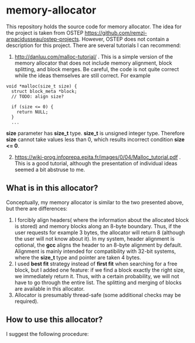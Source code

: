 # memory-allocator
This repository holds the source code for memory allocator. The idea for the project is taken from OSTEP https://github.com/remzi-arpacidusseau/ostep-projects. However, OSTEP does not contain a description for this project. There are several tutorials I can recommend:

1) http://danluu.com/malloc-tutorial/ . This is a simple version of the memory allocator that does not include memory alignment, block splitting, and block merges. Be careful, the code is not quite correct while the ideas themselves are still correct. For example
```
void *malloc(size_t size) {
  struct block_meta *block;
  // TODO: align size?

  if (size <= 0) {
    return NULL;
  }
  ...
```
**size** parameter has **size_t** type. **size_t** is unsigned integer type. Therefore **size** cannot take values less than 0, which results incorrect condition **size <= 0**. 

2) https://wiki-prog.infoprepa.epita.fr/images/0/04/Malloc_tutorial.pdf . This is a good tutorial, although the presentation of individual ideas seemed a bit abstruse to me.
## What is in this allocator?
Conceptually, my memory allocator is similar to the two presented above, but there are differences:
1) I forcibly align headers( where the information about the allocated block is stored) and memory blocks along an 8-byte boundary. Thus, if the user requests for example 3 bytes, the allocator will return 8 (although the user will not know about it). In my system, header alignment is optional, the **gcc** aligns the header to an 8-byte alignment by default. Alignment is mainly intended for compatibility with 32-bit systems, where the **size_t** type and pointer are taken 4 bytes.
2) I used **best fit** strategy instead of **first fit** when searching for a free block, but I added one feature: if we find a block exactly the right size, we immediately return it.  Thus, with a certain probability, we will not have to go through the entire list. The splitting and merging of blocks are available in this allocator.
3) Allocator is presumably thread-safe (some additional checks may be required).
## How to use this allocator?
I suggest the following procedure:
